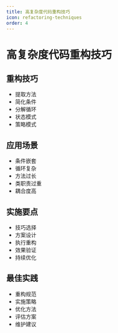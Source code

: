 ```yaml
---
title: 高复杂度代码重构技巧
icon: refactoring-techniques
order: 4
---
```


# 高复杂度代码重构技巧

## 重构技巧
- 提取方法
- 简化条件
- 分解循环
- 状态模式
- 策略模式

## 应用场景
- 条件嵌套
- 循环复杂
- 方法过长
- 类职责过重
- 耦合度高

## 实施要点
- 技巧选择
- 方案设计
- 执行重构
- 效果验证
- 持续优化

## 最佳实践
- 重构规范
- 实施策略
- 优化方法
- 评估方案
- 维护建议
